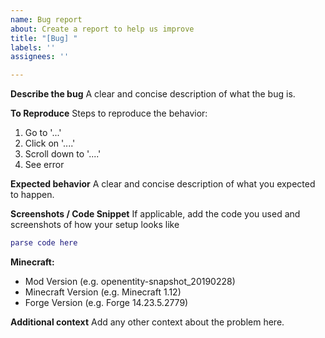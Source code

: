 ```yaml
---
name: Bug report
about: Create a report to help us improve
title: "[Bug] "
labels: ''
assignees: ''

---
```


**Describe the bug**
A clear and concise description of what the bug is.

**To Reproduce**
Steps to reproduce the behavior:
1. Go to '...'
2. Click on '....'
3. Scroll down to '....'
4. See error

**Expected behavior**
A clear and concise description of what you expected to happen.

**Screenshots / Code Snippet**
If applicable, add the code you used and screenshots of how your setup looks like
```lua
parse code here
```

**Minecraft:**
 - Mod Version (e.g. openentity-snapshot_20190228)
 - Minecraft Version (e.g. Minecraft 1.12)
 - Forge Version (e.g. Forge 14.23.5.2779)

**Additional context**
Add any other context about the problem here.
